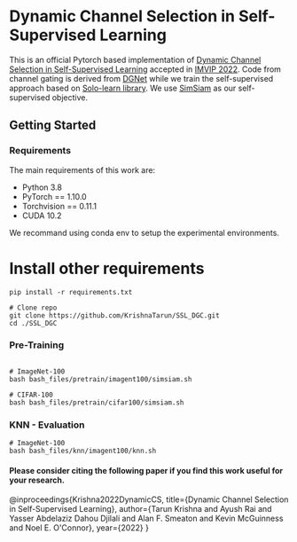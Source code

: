 # Dynamic Channel Selection in Self-Supervised Learning

This is an official Pytorch based implementation of [Dynamic Channel Selection in Self-Supervised Learning](https://arxiv.org/abs/2207.12065) accepted in [IMVIP 2022](https://imvipconference.github.io). Code from channel gating is derived from [DGNet](https://github.com/lfr-0531/DGNet) while we train the self-supervised approach based on [Solo-learn library](https://github.com/vturrisi/solo-learn). We use [SimSiam](https://arxiv.org/abs/2011.10566) as our self-supervised objective.

## Getting Started 

### Requirements

The main requirements of this work are:

- Python 3.8  
- PyTorch == 1.10.0  
- Torchvision == 	0.11.1
- CUDA 10.2

We recommand using conda env to setup the experimental environments.

# Install other requirements
```shell script
pip install -r requirements.txt

# Clone repo
git clone https://github.com/KrishnaTarun/SSL_DGC.git
cd ./SSL_DGC
```

### Pre-Training

```shell script

# ImageNet-100
bash bash_files/pretrain/imagent100/simsiam.sh

# CIFAR-100
bash bash_files/pretrain/cifar100/simsiam.sh

```

### KNN - Evaluation 
```shell script
# ImageNet-100
bash bash_files/knn/imagent100/knn.sh
```
 #### Please consider citing the following paper if you find this work useful for your research.
 
 @inproceedings{Krishna2022DynamicCS,
  title={Dynamic Channel Selection in Self-Supervised Learning},
  author={Tarun Krishna and Ayush Rai and Yasser Abdelaziz Dahou Djilali and Alan F. Smeaton and Kevin McGuinness and Noel E. O'Connor},
  year={2022}
  } 
 
   


